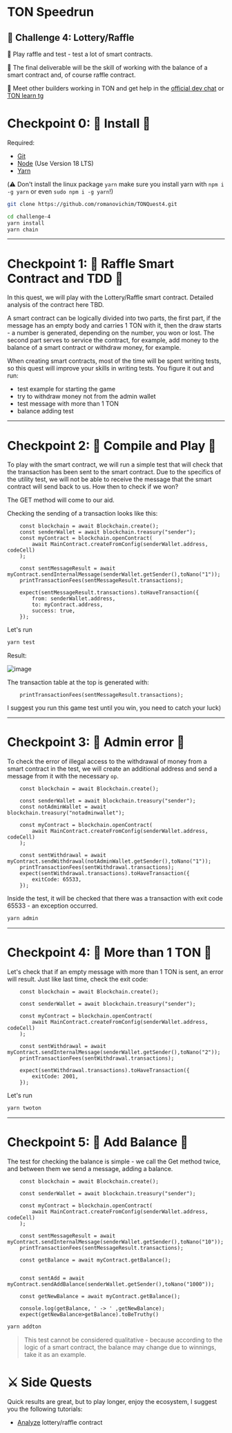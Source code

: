 # TON Speedrun 

## 🚩 Challenge 4: Lottery/Raffle

🌟 Play raffle and test - test a lot of smart contracts. 

🎰 The final deliverable will be the skill of working with the balance of a smart contract and, of course raffle contract.

💬 Meet other builders working in TON and get help in the [official dev chat](https://t.me/tondev_eng) or [TON learn tg](https://t.me/ton_learn)


# Checkpoint 0:  💈 Install  💈

Required: 
* [Git](https://git-scm.com/downloads)
* [Node](https://nodejs.org/en/download/) (Use Version 18 LTS)
* [Yarn](https://classic.yarnpkg.com/en/docs/install/#mac-stable)

(⚠️ Don't install the linux package `yarn` make sure you install yarn with `npm i -g yarn` or even `sudo npm i -g yarn`!)

```sh
git clone https://github.com/romanovichim/TONQuest4.git
```
```sh
cd challenge-4
yarn install
yarn chain
```
---

# Checkpoint 1: 🎲 Raffle Smart Contract and TDD 🎲

In this quest, we will play with the Lottery/Raffle smart contract. Detailed analysis of the contract here TBD.

A smart contract can be logically divided into two parts, the first part, if the message has an empty body and carries 1 TON with it, then the draw starts - a number is generated, depending on the number, you won or lost. The second part serves to service the contract, for example, add money to the balance of a smart contract or withdraw money, for example.

When creating smart contracts, most of the time will be spent writing tests, so this quest will improve your skills in writing tests. You figure it out and run:
- test example for starting the game
- try to withdraw money not from the admin wallet
- test message with more than 1 TON
- balance adding test

---

# Checkpoint 2:  🎺 Compile and Play 🎷

To play with the smart contract, we will run a simple test that will check that the transaction has been sent to the smart contract. Due to the specifics of the utility test, we will not be able to receive the message that the smart contract will send back to us. How then to check if we won?

The GET method will come to our aid.

Checking the sending of a transaction looks like this:

        const blockchain = await Blockchain.create();
        const senderWallet = await blockchain.treasury("sender");
        const myContract = blockchain.openContract(
            await MainContract.createFromConfig(senderWallet.address, codeCell)
        );

        const sentMessageResult = await myContract.sendInternalMessage(senderWallet.getSender(),toNano("1"));
        printTransactionFees(sentMessageResult.transactions);
        
        expect(sentMessageResult.transactions).toHaveTransaction({
            from: senderWallet.address,
            to: myContract.address,
            success: true,
        });

Let's run

```sh
yarn test
```

Result:

![image](https://user-images.githubusercontent.com/18370291/255321037-f2946848-2055-4494-b1b4-6e0aac0856ec.png)

The transaction table at the top is generated with:

        printTransactionFees(sentMessageResult.transactions);
        
I suggest you run this game test until you win, you need to catch your luck)

---

# Checkpoint 3: 🔴  Admin error  🔴

To check the error of illegal access to the withdrawal of money from a smart contract in the test, we will create an additional address and send a message from it with the necessary `op`.

        const blockchain = await Blockchain.create();

        const senderWallet = await blockchain.treasury("sender");
        const notAdminWallet = await blockchain.treasury("notadminwallet");

        const myContract = blockchain.openContract(
            await MainContract.createFromConfig(senderWallet.address, codeCell)
        );

        const sentWithdrawal = await myContract.sendWithdrawal(notAdminWallet.getSender(),toNano("1"));
        printTransactionFees(sentWithdrawal.transactions);
        expect(sentWithdrawal.transactions).toHaveTransaction({
            exitCode: 65533,
        });
        
Inside the test, it will be checked that there was a transaction with exit code 65533 - an exception occurred.

```sh
yarn admin
```

---

# Checkpoint 4: 🔮 More than 1 TON 🔮

Let's check that if an empty message with more than 1 TON is sent, an error will result. Just like last time, check the exit code:

        const blockchain = await Blockchain.create();

        const senderWallet = await blockchain.treasury("sender");

        const myContract = blockchain.openContract(
            await MainContract.createFromConfig(senderWallet.address, codeCell)
        );

        const sentWithdrawal = await myContract.sendInternalMessage(senderWallet.getSender(),toNano("2"));
        printTransactionFees(sentWithdrawal.transactions);
        
        expect(sentWithdrawal.transactions).toHaveTransaction({
            exitCode: 2001,
        });

Let's run

```sh
yarn twoton
```

---

# Checkpoint 5: 🏁 Add Balance 🏁

The test for checking the balance is simple - we call the Get method twice, and between them we send a message, adding a balance.

        const blockchain = await Blockchain.create();

        const senderWallet = await blockchain.treasury("sender");

        const myContract = blockchain.openContract(
            await MainContract.createFromConfig(senderWallet.address, codeCell)
        );

        const sentMessageResult = await myContract.sendInternalMessage(senderWallet.getSender(),toNano("10"));
        printTransactionFees(sentMessageResult.transactions);
        
        const getBalance = await myContract.getBalance();


        const sentAdd = await myContract.sendAddBalance(senderWallet.getSender(),toNano("1000"));

        const getNewBalance = await myContract.getBalance();

        console.log(getBalance, ' -> ' ,getNewBalance);
        expect(getNewBalance>getBalance).toBeTruthy()

```sh
yarn addton
```

> This test cannot be considered qualitative - because according to the logic of a smart contract, the balance may change due to winnings, take it as an example.


# ⚔️ Side Quests

Quick results are great, but to play longer, enjoy the ecosystem, I suggest you the following tutorials:

- [Analyze](https://github.com/romanovichim/TonFunClessons_Eng/blob/main/lessons/bonus/random/random.md) lottery/raffle contract


